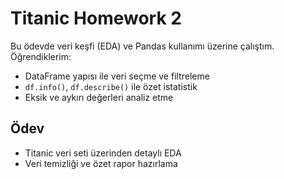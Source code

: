 # Titanic Homework 2

Bu ödevde veri keşfi (EDA) ve Pandas kullanımı üzerine çalıştım.  
Öğrendiklerim:
- DataFrame yapısı ile veri seçme ve filtreleme
- `df.info()`, `df.describe()` ile özet istatistik
- Eksik ve aykırı değerleri analiz etme

## Ödev
- Titanic veri seti üzerinden detaylı EDA
- Veri temizliği ve özet rapor hazırlama
